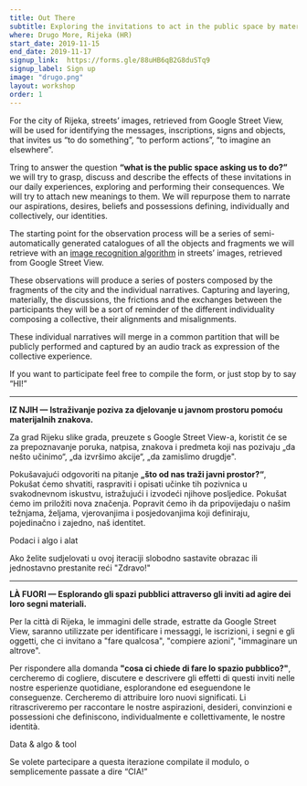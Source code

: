 ```yaml
---
title: Out There
subtitle: Exploring the invitations to act in the public space by material signs.
where: Drugo More, Rijeka (HR)
start_date: 2019-11-15
end_date: 2019-11-17
signup_link:  https://forms.gle/88uHB6qB2G8duSTq9
signup_label: Sign up
image: "drugo.png"
layout: workshop
order: 1
---
```


For the city of Rijeka, streets’ images, retrieved from Google Street View, will be used for identifying the messages, inscriptions, signs and objects, that invites us “to do something”, “to perform actions”, “to imagine an elsewhere”.

Tring to answer the question **“what is the public space asking us to do?”** we will try to grasp, discuss and describe the effects of these invitations in our daily experiences, exploring and performing their consequences. We will try to attach new meanings to them. We will repurpose them to narrate our aspirations, desires, beliefs and possessions defining, individually and collectively, our identities.

The starting point for the observation process will be a series of semi-automatically generated catalogues of all the objects and fragments we will retrieve with an [image recognition algorithm](https://cs.stanford.edu/people/karpathy/densecap/) in streets’ images, retrieved from Google Street View.

These observations will produce a series of posters composed by the fragments of the city and the individual narratives. Capturing and layering, materially, the discussions, the frictions and the exchanges between the participants they will be a sort of reminder of the different individuality composing a collective, their alignments and misalignments.

These individual narratives will merge in a common partition that will be publicly performed and captured by an audio track as expression of the collective experience.

If you want to participate feel free to compile the form, or just stop by to say “HI!”

<hr>

**IZ NJIH — Istraživanje poziva za djelovanje u javnom prostoru pomoću materijalnih znakova.**

Za grad Rijeku slike grada, preuzete s Google Street View-a, koristit će se za prepoznavanje poruka, natpisa, znakova i predmeta koji nas pozivaju „da nešto učinimo“, „da izvršimo akcije“, „da zamislimo drugdje".

Pokušavajući odgovoriti na pitanje **„što od nas traži javni prostor?“**, Pokušat ćemo shvatiti, raspraviti i opisati učinke tih pozivnica u svakodnevnom iskustvu, istražujući i izvodeći njihove posljedice. Pokušat ćemo im priložiti nova značenja. Popravit ćemo ih da pripovijedaju o našim težnjama, željama, vjerovanjima i posjedovanjima koji definiraju, pojedinačno i zajedno, naš identitet.

Podaci i algo i alat

Ako želite sudjelovati u ovoj iteraciji slobodno sastavite obrazac ili jednostavno prestanite reći "Zdravo!"

<hr>

**LÀ FUORI — Esplorando gli spazi pubblici attraverso gli inviti ad agire dei loro segni materiali.**

Per la città di Rijeka, le immagini delle strade, estratte da Google Street View, saranno utilizzate per identificare i messaggi, le iscrizioni, i segni e gli oggetti, che ci invitano a "fare qualcosa", "compiere azioni", "immaginare un altrove".

Per rispondere alla domanda **"cosa ci chiede di fare lo spazio pubblico?"**, cercheremo di cogliere, discutere e descrivere gli effetti di questi inviti nelle nostre esperienze quotidiane, esplorandone ed eseguendone le conseguenze. Cercheremo di attribuire loro nuovi significati. Li ritrascriveremo per raccontare le nostre aspirazioni, desideri, convinzioni e possessioni che definiscono, individualmente e collettivamente, le nostre identità.

Data & algo & tool

Se volete partecipare a questa iterazione compilate il modulo, o semplicemente passate a dire “CIA!”
